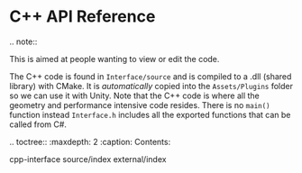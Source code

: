 # C++ API Reference

.. note:: 

   This is aimed at people wanting to view or edit the code. 

The C++ code is found in `Interface/source` and is compiled to a .dll (shared library) with CMake. It is *automatically* copied into the `Assets/Plugins` folder so we can use it with Unity. Note that the C++ code is where all the geometry and performance intensive code resides. There is no `main()` function instead `Interface.h` includes all the exported functions that can be called from C#.

.. toctree::
   :maxdepth: 2
   :caption: Contents:

   cpp-interface
   source/index
   external/index